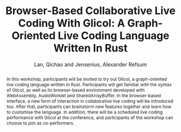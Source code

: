 ---
title: "Browser-Based Collaborative Live Coding With Glicol: A Graph-Oriented Live Coding Language Written In Rust"
abstract: "In this workshop, participants will be invited to try out Glicol, a graph-oriented live coding language written in Rust.  Participants will get familiar with the syntax of Glicol, as well as its browser-based environment developed with WebAssembly, AudioWorklet and SharedArrayBuffer. In the browser-based interface, a new form of interaction in collaborative live coding will be introduced too. After that, participants can brainstorm new features together and learn how to customise the language. In addition, there will be a scheduled live coding performance with Glicol at the conference, and participants of the workshop can choose to join as co-performers."
address: "Barcelona, Spain"
booktitle: "Proceedings of the International Web Audio Conference"
editor: "Joglar-Ongay, Luis and Serra, Xavier and Font, Frederic and Tovstogan, Philip and Stolfi, Ariane and A. Correya, Albin and Ramires, Antonio and Bogdanov, Dmitry and Faraldo, Angel and Favory, Xavier"
month: "July"
publisher: "UPF"
series: "WAC '21"
pages: ""
id: "2021_62"
author: "Lan, Qichao and Jensenius, Alexander Refsum"
webAuthor: "Qichao Lan, Alexander Refsum Jensenius"
track: "Workshop"
year: "2021"
tags: year2021
media: none
pdflink: "/_data/papers/pdf/2021/2021_62.pdf"
ISSN: "2663-5844"
---
